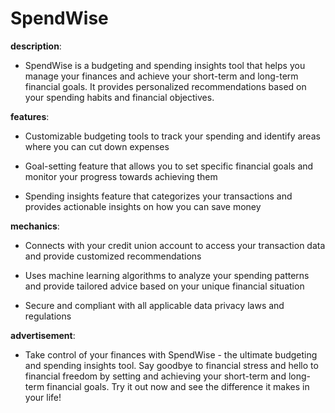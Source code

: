 # SpendWise

**description**: 

- SpendWise is a budgeting and spending insights tool that helps you manage your finances and achieve your short-term and long-term financial goals. It provides personalized recommendations based on your spending habits and financial objectives.

**features**: 

- Customizable budgeting tools to track your spending and identify areas where you can cut down expenses

- Goal-setting feature that allows you to set specific financial goals and monitor your progress towards achieving them

- Spending insights feature that categorizes your transactions and provides actionable insights on how you can save money

**mechanics**: 

- Connects with your credit union account to access your transaction data and provide customized recommendations

- Uses machine learning algorithms to analyze your spending patterns and provide tailored advice based on your unique financial situation

- Secure and compliant with all applicable data privacy laws and regulations

**advertisement**: 

- Take control of your finances with SpendWise - the ultimate budgeting and spending insights tool. Say goodbye to financial stress and hello to financial freedom by setting and achieving your short-term and long-term financial goals. Try it out now and see the difference it makes in your life!

